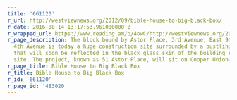 ```yaml
---
title: '661120'
r_url: http://westviewnews.org/2012/09/bible-house-to-big-black-box/
r_date: 2016-08-14 13:17:53.961000000 Z
r_wrapped_url: https://www.reading.am/p/4owC/http://westviewnews.org/2012/09/bible-house-to-big-black-box/
r_page_description: The block bound by Astor Place, 3rd Avenue, East 9th Street, and
  4th Avenue is today a huge construction site surrounded by a bustling neighborhood
  that will soon be reflected in the black glass skin of the building rising on the
  site. The project, known as 51 Astor Place, will sit on Cooper Union-owned land,
r_page_title: Bible House to Big Black Box
r_title: Bible House to Big Black Box
r_id: '661120'
r_page_id: '483020'
---
```


